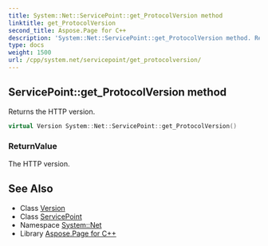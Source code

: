 ```yaml
---
title: System::Net::ServicePoint::get_ProtocolVersion method
linktitle: get_ProtocolVersion
second_title: Aspose.Page for C++
description: 'System::Net::ServicePoint::get_ProtocolVersion method. Returns the HTTP version in C++.'
type: docs
weight: 1500
url: /cpp/system.net/servicepoint/get_protocolversion/
---
```

## ServicePoint::get_ProtocolVersion method


Returns the HTTP version.

```cpp
virtual Version System::Net::ServicePoint::get_ProtocolVersion()
```


### ReturnValue

The HTTP version.

## See Also

* Class [Version](../../../system/version/)
* Class [ServicePoint](../)
* Namespace [System::Net](../../)
* Library [Aspose.Page for C++](../../../)
